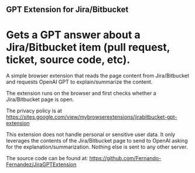 ## GPT Extension for Jira/Bitbucket

# Gets a GPT answer about a Jira/Bitbucket item (pull request, ticket, source code, etc).

A simple browser extension that reads the page content from Jira/Bitbucket and requests OpenAI GPT to explain/summarize the content.

The extension runs on the browser and first checks whether a Jira/Bitbucket page is open.

The privacy policy is at https://sites.google.com/view/mybrowserextensions/jirabitbucket-gpt-extension

This extension does not handle personal or sensitive user data. It only leverages the contents of the Jira/Bitbucket page to send to OpenAI asking for the explanation/summarization. Nothing else is sent to any other server.

The source code can be found at:  https://github.com/Fernando-Fernandez/JiraGPTExtension 